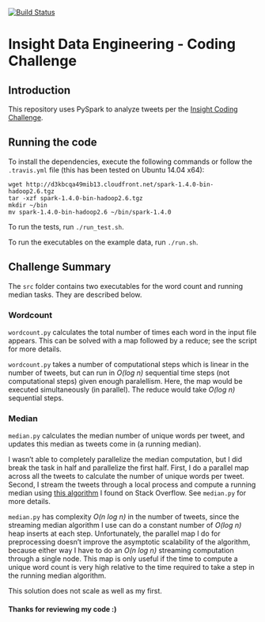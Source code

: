 [![Build Status](https://travis-ci.org/bsyouness/InsightChallenge.svg?branch=master)](https://travis-ci.org/bsyouness/InsightChallenge)

# Insight Data Engineering - Coding Challenge

## Introduction

This repository uses PySpark to analyze tweets per the [Insight Coding Challenge](https://github.com/InsightDataScience/cc-example). 

## Running the code

To install the dependencies, execute the following commands or follow the `.travis.yml` file (this has been tested on Ubuntu 14.04 x64):

    wget http://d3kbcqa49mib13.cloudfront.net/spark-1.4.0-bin-hadoop2.6.tgz
    tar -xzf spark-1.4.0-bin-hadoop2.6.tgz
    mkdir ~/bin
    mv spark-1.4.0-bin-hadoop2.6 ~/bin/spark-1.4.0

To run the tests, run `./run_test.sh`.

To run the executables on the example data, run `./run.sh`.

## Challenge Summary

The `src` folder contains two executables for the word count and running median tasks.
They are described below.

### Wordcount

`wordcount.py` calculates the total number of times each word in the input file appears. 
This can be solved with a map followed by a reduce; see the script for more details.

`wordcount.py` takes a number of computational steps which is linear in the number of tweets, but can run in *O(log n)* sequential time steps (not computational steps) given enough paralellism. Here, the map would be executed simultaneously (in parallel). The reduce would take *O(log n)* sequential steps.

### Median

`median.py` calculates the median number of unique words per tweet, and updates this median as tweets come in (a running median). 

I wasn’t able to completely parallelize the median computation, but I did break the task in half and parallelize the first half.
First, I do a parallel map across all the tweets to calculate the number of unique words per tweet.
Second, I stream the tweets through a local process and compute a running median using [this algorithm](http://stackoverflow.com/questions/10657503/find-running-median-from-a-stream-of-integers) I found on Stack Overflow.
See `median.py` for more details.

`median.py` has complexity *O(n log n)* in the number of tweets, since the streaming median algorithm I use can do a constant number of *O(log n)* heap inserts at each step.
Unfortunately, the parallel map I do for preprocessing doesn’t improve the asymptotic scalability of the algorithm, because either way I have to do an *O(n log n)* streaming computation through a single node.
This map is only useful if the time to compute a unique word count is very high relative to the time required to take a step in the running median algorithm.

This solution does not scale as well as my first.

#### Thanks for reviewing my code :)
